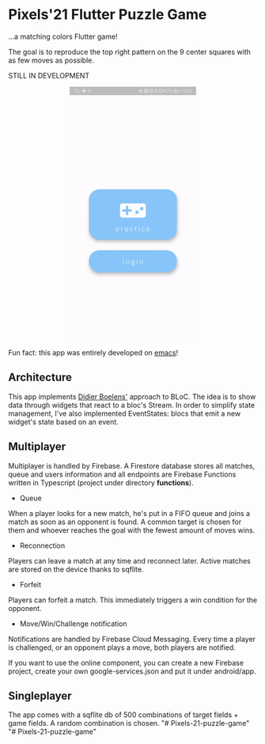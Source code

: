 # Pixels'21 Flutter Puzzle Game

...a matching colors Flutter game! 

The goal is to reproduce the top right pattern
on the 9 center squares with as few moves as possible.

STILL IN DEVELOPMENT 

<div align="center">
	<img src="https://raw.githubusercontent.com/GLodi/matchymatchy/master/gfx/newgif.gif" width="256">
</div>

Fun fact: this app was entirely developed on [emacs](https://giuliolodi.dev/flutter-on-spacemacs)!

## Architecture

This app implements [Didier Boelens'](https://www.didierboelens.com/2018/12/reactive-programming---streams---bloc---practical-use-cases/) approach to BLoC.
The idea is to show data through widgets that react to a bloc's Stream.
In order to simplify state management, I've also implemented EventStates: 
blocs that emit a new widget's state based on an event.

## Multiplayer

Multiplayer is handled by Firebase. A Firestore database stores all matches, queue and users
information and all endpoints are Firebase Functions written in Typescript 
(project under directory **functions**).

 - Queue

When a player looks for a new match, he's put in a FIFO queue and joins a match as soon as an opponent
is found. A common target is chosen for them and whoever reaches the goal with the fewest amount of 
moves wins.

 - Reconnection
 
Players can leave a match at any time and reconnect later. Active matches are stored on the device
thanks to sqflite.

 - Forfeit
 
Players can forfeit a match. This immediately triggers a win condition for the opponent.

 - Move/Win/Challenge notification
 
Notifications are handled by Firebase Cloud Messaging. Every time a player is challenged, or an opponent plays a move, both players are notified.


If you want to use the online component, you can create a new Firebase project, 
create your own google-services.json and put it under android/app.

## Singleplayer

The app comes with a sqflite db of 500 combinations of target fields + game fields. A random 
combination is chosen.
"# Pixels-21-puzzle-game" 
"# Pixels-21-puzzle-game" 
